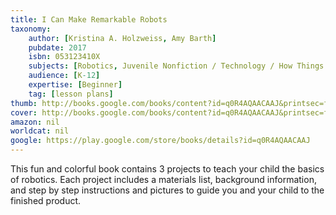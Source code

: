 ```yaml
---
title: I Can Make Remarkable Robots
taxonomy:
	author: [Kristina A. Holzweiss, Amy Barth]
	pubdate: 2017
	isbn: 053123410X
	subjects: [Robotics, Juvenile Nonfiction / Technology / How Things Work-Are Made]
	audience: [K-12]
	expertise: [Beginner]
	tag: [lesson plans]
thumb: http://books.google.com/books/content?id=q0R4AQAACAAJ&printsec=frontcover&img=1&zoom=1&imgtk=AFLRE71R0am4hfC8TwZwBKq7yxeQgqSYDi7918YSZcdo0K2XXKIz9MDKHNlfFG06ujyLLkckKd0lgHcOWVPhk3GTNvVjM06GRLcOTXEyROkgZlTXWbXELgaU_5De1bVqjBQ2yugIrxqs&source=gbs_api
cover: http://books.google.com/books/content?id=q0R4AQAACAAJ&printsec=frontcover&img=1&zoom=1&imgtk=AFLRE71R0am4hfC8TwZwBKq7yxeQgqSYDi7918YSZcdo0K2XXKIz9MDKHNlfFG06ujyLLkckKd0lgHcOWVPhk3GTNvVjM06GRLcOTXEyROkgZlTXWbXELgaU_5De1bVqjBQ2yugIrxqs&source=gbs_api
amazon: nil
worldcat: nil
google: https://play.google.com/store/books/details?id=q0R4AQAACAAJ
---
```

This fun and colorful book contains 3 projects to teach your child the basics of robotics.  Each project includes a materials list, background information, and step by step instructions and pictures to guide you and your child to the finished product.